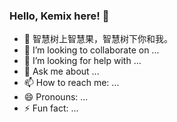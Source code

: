 ### Hello, Kemix here! 👋

- 🌱 智慧树上智慧果，智慧树下你和我。
- 👯 I’m looking to collaborate on ...
- 🤔 I’m looking for help with ...
- 💬 Ask me about ...
- 📫 How to reach me: ...
- 😄 Pronouns: ...
- ⚡ Fun fact: ...

